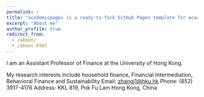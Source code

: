 ```yaml
---
permalink: /
title: "academicpages is a ready-to-fork GitHub Pages template for academic personal websites"
excerpt: "About me"
author_profile: true
redirect_from: 
  - /about/
  - /about.html
---
```



I am an Assistant Professor of Finance at the University of Hong Kong.

My research interests include household finance, Financial Intermediation, Behavioral Finance and Sustainability
Email: zhangj1@hku.hk
Phone: (852) 3917-4176
Address: 
     KKL 819, Pok Fu Lam
     Hong Kong, China
